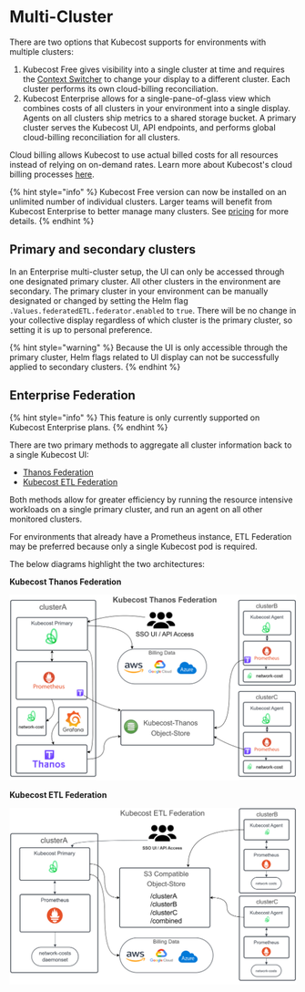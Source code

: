 # Multi-Cluster

There are two options that Kubecost supports for environments with multiple clusters:

1. Kubecost Free gives visibility into a single cluster at time and requires the [Context Switcher](https://docs.kubecost.com/using-kubecost/context-switcher) to change your display to a different cluster. Each cluster performs its own cloud-billing reconciliation.
2. Kubecost Enterprise allows for a single-pane-of-glass view which combines costs of all clusters in your environment into a single display. Agents on all clusters ship metrics to a shared storage bucket. A primary cluster serves the Kubecost UI, API endpoints, and performs global cloud-billing reconciliation for all clusters.

Cloud billing allows Kubecost to use actual billed costs for all resources instead of relying on on-demand rates. Learn more about Kubecost's cloud billing processes [here](https://docs.kubecost.com/install-and-configure/install/cloud-integration#kubecosts-cloud-processes).

{% hint style="info" %}
Kubecost Free version can now be installed on an unlimited number of individual clusters. Larger teams will benefit from Kubecost Enterprise to better manage many clusters. See [pricing](https://www.kubecost.com/pricing) for more details.
{% endhint %}

## Primary and secondary clusters

In an Enterprise multi-cluster setup, the UI can only be accessed through one designated primary cluster. All other clusters in the environment are secondary. The primary cluster in your environment can be manually designated or changed by setting the Helm flag `.Values.federatedETL.federator.enabled` to `true`. There will be no change in your collective display regardless of which cluster is the primary cluster, so setting it is up to personal preference.

{% hint style="warning" %}
Because the UI is only accessible through the primary cluster, Helm flags related to UI display can not be successfully applied to secondary clusters.
{% endhint %}

## Enterprise Federation

{% hint style="info" %}
This feature is only currently supported on Kubecost Enterprise plans.
{% endhint %}

There are two primary methods to aggregate all cluster information back to a single Kubecost UI:

* [Thanos Federation](thanos-setup.md)
* [Kubecost ETL Federation](federated-etl.md)

Both methods allow for greater efficiency by running the resource intensive workloads on a single primary cluster, and run an agent on all other monitored clusters.

For environments that already have a Prometheus instance, ETL Federation may be preferred because only a single Kubecost pod is required.

The below diagrams highlight the two architectures:

**Kubecost Thanos Federation**

![Thanos Overview](https://raw.githubusercontent.com/kubecost/docs/main/images/thanos-architecture.png)

**Kubecost ETL Federation**

![ETL Federation Overview](https://raw.githubusercontent.com/kubecost/docs/main/images/Kubecost-ETL-Federated-Architecture.png)
